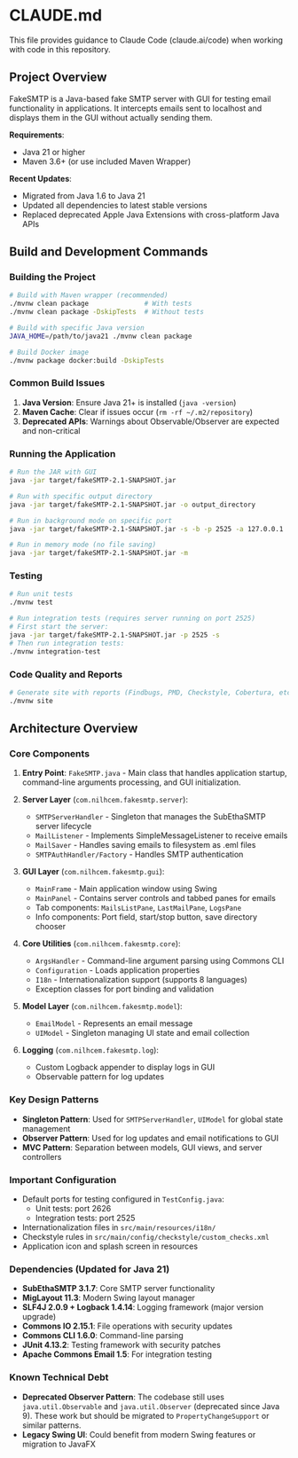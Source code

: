 # CLAUDE.md

This file provides guidance to Claude Code (claude.ai/code) when working with code in this repository.

## Project Overview

FakeSMTP is a Java-based fake SMTP server with GUI for testing email functionality in applications. It intercepts emails sent to localhost and displays them in the GUI without actually sending them.

**Requirements**: 
- Java 21 or higher
- Maven 3.6+ (or use included Maven Wrapper)

**Recent Updates**:
- Migrated from Java 1.6 to Java 21
- Updated all dependencies to latest stable versions
- Replaced deprecated Apple Java Extensions with cross-platform Java APIs

## Build and Development Commands

### Building the Project
```bash
# Build with Maven wrapper (recommended)
./mvnw clean package              # With tests
./mvnw clean package -DskipTests  # Without tests

# Build with specific Java version
JAVA_HOME=/path/to/java21 ./mvnw clean package

# Build Docker image
./mvnw package docker:build -DskipTests
```

### Common Build Issues

1. **Java Version**: Ensure Java 21+ is installed (`java -version`)
2. **Maven Cache**: Clear if issues occur (`rm -rf ~/.m2/repository`)
3. **Deprecated APIs**: Warnings about Observable/Observer are expected and non-critical

### Running the Application
```bash
# Run the JAR with GUI
java -jar target/fakeSMTP-2.1-SNAPSHOT.jar

# Run with specific output directory
java -jar target/fakeSMTP-2.1-SNAPSHOT.jar -o output_directory

# Run in background mode on specific port
java -jar target/fakeSMTP-2.1-SNAPSHOT.jar -s -b -p 2525 -a 127.0.0.1

# Run in memory mode (no file saving)
java -jar target/fakeSMTP-2.1-SNAPSHOT.jar -m
```

### Testing
```bash
# Run unit tests
./mvnw test

# Run integration tests (requires server running on port 2525)
# First start the server:
java -jar target/fakeSMTP-2.1-SNAPSHOT.jar -p 2525 -s
# Then run integration tests:
./mvnw integration-test
```

### Code Quality and Reports
```bash
# Generate site with reports (Findbugs, PMD, Checkstyle, Cobertura, etc.)
./mvnw site
```

## Architecture Overview

### Core Components

1. **Entry Point**: `FakeSMTP.java` - Main class that handles application startup, command-line arguments processing, and GUI initialization.

2. **Server Layer** (`com.nilhcem.fakesmtp.server`):
   - `SMTPServerHandler` - Singleton that manages the SubEthaSMTP server lifecycle
   - `MailListener` - Implements SimpleMessageListener to receive emails
   - `MailSaver` - Handles saving emails to filesystem as .eml files
   - `SMTPAuthHandler/Factory` - Handles SMTP authentication

3. **GUI Layer** (`com.nilhcem.fakesmtp.gui`):
   - `MainFrame` - Main application window using Swing
   - `MainPanel` - Contains server controls and tabbed panes for emails
   - Tab components: `MailsListPane`, `LastMailPane`, `LogsPane`
   - Info components: Port field, start/stop button, save directory chooser

4. **Core Utilities** (`com.nilhcem.fakesmtp.core`):
   - `ArgsHandler` - Command-line argument parsing using Commons CLI
   - `Configuration` - Loads application properties
   - `I18n` - Internationalization support (supports 8 languages)
   - Exception classes for port binding and validation

5. **Model Layer** (`com.nilhcem.fakesmtp.model`):
   - `EmailModel` - Represents an email message
   - `UIModel` - Singleton managing UI state and email collection

6. **Logging** (`com.nilhcem.fakesmtp.log`):
   - Custom Logback appender to display logs in GUI
   - Observable pattern for log updates

### Key Design Patterns

- **Singleton Pattern**: Used for `SMTPServerHandler`, `UIModel` for global state management
- **Observer Pattern**: Used for log updates and email notifications to GUI
- **MVC Pattern**: Separation between models, GUI views, and server controllers

### Important Configuration

- Default ports for testing configured in `TestConfig.java`:
  - Unit tests: port 2626
  - Integration tests: port 2525
- Internationalization files in `src/main/resources/i18n/`
- Checkstyle rules in `src/main/config/checkstyle/custom_checks.xml`
- Application icon and splash screen in resources

### Dependencies (Updated for Java 21)

- **SubEthaSMTP 3.1.7**: Core SMTP server functionality
- **MigLayout 11.3**: Modern Swing layout manager
- **SLF4J 2.0.9 + Logback 1.4.14**: Logging framework (major version upgrade)
- **Commons IO 2.15.1**: File operations with security updates
- **Commons CLI 1.6.0**: Command-line parsing
- **JUnit 4.13.2**: Testing framework with security patches
- **Apache Commons Email 1.5**: For integration testing

### Known Technical Debt

- **Deprecated Observer Pattern**: The codebase still uses `java.util.Observable` and `java.util.Observer` (deprecated since Java 9). These work but should be migrated to `PropertyChangeSupport` or similar patterns.
- **Legacy Swing UI**: Could benefit from modern Swing features or migration to JavaFX